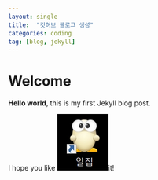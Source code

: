 ```yaml
---
layout: single
title:  "깃허브 블로그 생성"
categories: coding
tag: [blog, jekyll]
---
```


# Welcome

**Hello world**, this is my first Jekyll blog post.

I hope you like ![alzip](https://github.com/skkumin/skkumin.github.io/blob/master/images/al.jpg?raw=true)it!
